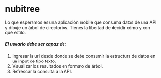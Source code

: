 # nubitree
Lo que esperamos es una aplicación mobile que consuma datos de una API y dibuje un árbol de directorios. Tienes la libertad de decidir cómo y con qué estilo. 
##### El usuario debe ser capaz de: 
  1. Ingresar la url desde donde se debe consumir la estructura de datos en un input de tipo texto. 
  2. Visualizar los resultados en formato de árbol.
  3. Refrescar la consulta a la API.
